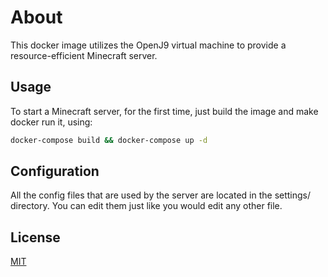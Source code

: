 

# About

This docker image utilizes the OpenJ9 virtual machine to provide a resource-efficient Minecraft server.

##  Usage
To start a  Minecraft server, for the first time, just build the image and make docker run it, using:
```bash
docker-compose build && docker-compose up -d
```
## Configuration

All the config files that are used by the server are located in the settings/ directory. You can edit them just like you would edit any other file.

## License
[MIT](https://choosealicense.com/licenses/mit/)